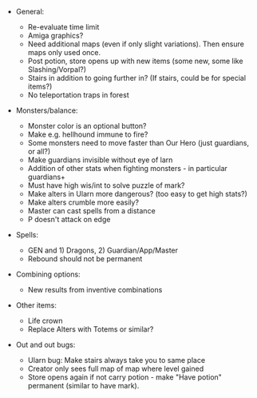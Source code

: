 - General:
    - Re-evaluate time limit
    - Amiga graphics?
    - Need additional maps (even if only slight variations). Then ensure maps only used once.
    - Post potion, store opens up with new items (some new, some like Slashing/Vorpal?)
    - Stairs in addition to going further in? (If stairs, could be for special items?)
    - No teleportation traps in forest

- Monsters/balance:
    - Monster color is an optional button?
    - Make e.g. hellhound immune to fire? 
    - Some monsters need to move faster than Our Hero (just guardians, or all?)
    - Make guardians invisible without eye of larn
    - Addition of other stats when fighting monsters - in particular guardians+
    - Must have high wis/int to solve puzzle of mark?
    - Make alters in Ularn more dangerous? (too easy to get high stats?)
    - Make alters crumble more easily?
    - Master can cast spells from a distance
    - P doesn't attack on edge
              
- Spells:
    - GEN and 1) Dragons, 2) Guardian/App/Master
    - Rebound should not be permanent


- Combining options:
    - New results from inventive combinations

- Other items:
    - Life crown
    - Replace Alters with Totems or similar? 

- Out and out bugs:
    - Ularn bug: Make stairs always take you to same place
    - Creator only sees full map of map where level gained
    - Store opens again if not carry potion - make "Have potion" permanent (similar to have mark).

